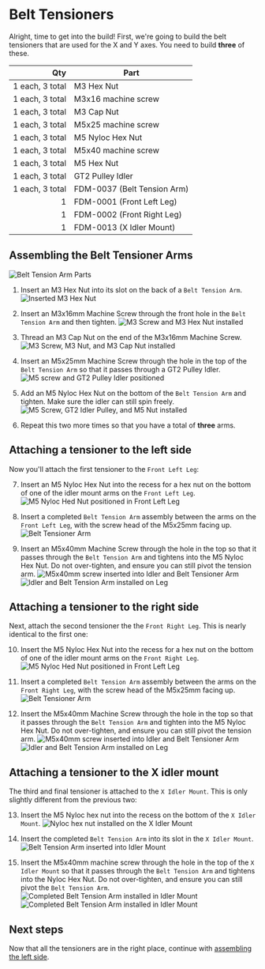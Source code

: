 # Belt Tensioners

Alright, time to get into the build! First, we're going to build the belt tensioners that are used for the X and Y axes. You need to build **three** of these.

| Qty              | Part                          |
|-----------------:|-------------------------------|
| 1 each, 3 total  | M3 Hex Nut                    |
| 1 each, 3 total  | M3x16 machine screw           |
| 1 each, 3 total  | M3 Cap Nut                    |
| 1 each, 3 total  | M5x25 machine screw           |
| 1 each, 3 total  | M5 Nyloc Hex Nut              |
| 1 each, 3 total  | M5x40 machine screw           |
| 1 each, 3 total  | M5 Hex Nut                    |
| 1 each, 3 total  | GT2 Pulley Idler              |
| 1 each, 3 total  | FDM-0037 (Belt Tension Arm)   |
| 1                | FDM-0001 (Front Left Leg)     |
| 1                | FDM-0002 (Front Right Leg)    |
| 1                | FDM-0013 (X Idler Mount)      |

## Assembling the Belt Tensioner Arms

![Belt Tension Arm Parts](images/1-belt-tension-arm-parts.jpg)

1. Insert an M3 Hex Nut into its slot on the back of a `Belt Tension Arm`.
  ![Inserted M3 Hex Nut](images/2-m3-nut-inserted.jpg)

1. Insert an M3x16mm Machine Screw through the front hole in the `Belt Tension Arm` and then tighten.
  ![M3 Screw and M3 Hex Nut installed](images/3-m3-bolt-inserted.png)

1. Thread an M3 Cap Nut on the end of the M3x16mm Machine Screw.
  ![M3 Screw, M3 Nut, and M3 Cap Nut installed](images/4-m3-cap-nut.jpg)

1. Insert an M5x25mm Machine Screw through the hole in the top of the `Belt Tension Arm` so that it passes through a GT2 Pulley Idler.
  ![M5 screw and GT2 Pulley Idler positioned](images/5-pulley.png)

1. Add an M5 Nyloc Hex Nut on the bottom of the `Belt Tension Arm` and tighten. Make sure the idler can still spin freely.
  ![M5 Screw, GT2 Idler Pulley, and M5 Nut installed](images/6-nyloc.jpg)

1. Repeat this two more times so that you have a total of **three** arms.

## Attaching a tensioner to the left side

Now you'll attach the first tensioner to the `Front Left Leg`:

7. Insert an M5 Nyloc Hex Nut into the recess for a hex nut on the bottom of one of the idler mount arms on the `Front Left Leg`.
  ![M5 Nyloc Hed Nut positioned in Front Left Leg](images/7-left-side-nut.png)

8. Insert a completed `Belt Tension Arm` assembly between the arms on the `Front Left Leg`, with the screw head of the M5x25mm facing up.
  ![Belt Tensioner Arm](images/8-left-side-arm.png)

9. Insert an M5x40mm Machine Screw through the hole in the top so that it passes through the `Belt Tension Arm` and tightens into the M5 Nyloc Hex Nut. Do not over-tighten, and ensure you can still pivot the tension arm.
  ![M5x40mm screw inserted into Idler and Belt Tensioner Arm](images/9-left-side-bolt.png)
  ![Idler and Belt Tension Arm installed on Leg](images/10-left-side-complete.jpg)

## Attaching a tensioner to the right side

Next, attach the second tensioner the the `Front Right Leg`. This is nearly identical to the first one:

10. Insert the M5 Nyloc Hex Nut into the recess for a hex nut on the bottom of one of the idler mount arms on the `Front Right Leg`.
    ![M5 Nyloc Hed Nut positioned in Front Left Leg](images/11-right-side-nut.png)

11. Insert a completed `Belt Tension Arm` assembly between the arms on the `Front Right Leg`, with the screw head of the M5x25mm facing up.
  ![Belt Tensioner Arm](images/12-right-side-arm.png)

12. Insert the M5x40mm Machine Screw through the hole in the top so that it passes through the `Belt Tension Arm` and tighten into the M5 Nyloc Hex Nut. Do not over-tighten, and ensure you can still pivot the tension arm.
  ![M5x40mm screw inserted into Idler and Belt Tensioner Arm](images/13-right-side-bolt.png)
  ![Idler and Belt Tension Arm installed on Leg](images/14-right-side-complete.jpg)

## Attaching a tensioner to the X idler mount

The third and final tensioner is attached to the `X Idler Mount`. This is only slightly different from the previous two:

13. Insert the M5 Nyloc hex nut into the recess on the bottom of the `X Idler Mount`.
  ![Nyloc hex nut installed on the X Idler Mount](images/15-x-nut.png)

14. Insert the completed `Belt Tension Arm` into its slot in the `X Idler Mount`.
  ![Belt Tension Arm inserted into Idler Mount](images/16-x-arm.jpg)

15. Insert the M5x40mm machine screw through the hole in the top of the `X Idler Mount` so that it passes through the `Belt Tension Arm` and tightens into the Nyloc Hex Nut.  Do not over-tighten, and ensure you can still pivot the `Belt Tension Arm`.
  ![Completed Belt Tension Arm installed in Idler Mount](images/17-x-complete.jpg)
  ![Completed Belt Tension Arm installed in Idler Mount](images/18-x-complete-alt.jpg)

## Next steps

Now that all the tensioners are in the right place, continue with [assembling the left side](../3-left-side/index.md).
